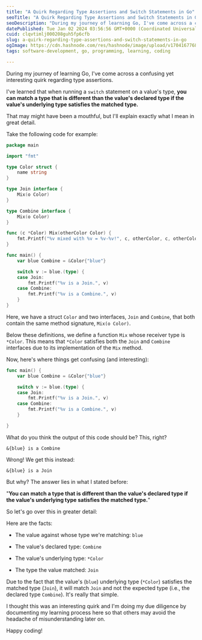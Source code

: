 ```yaml
---
title: "A Quirk Regarding Type Assertions and Switch Statements in Go"
seoTitle: "A Quirk Regarding Type Assertions and Switch Statements in Go"
seoDescription: "During my journey of learning Go, I've come across a confusing yet interesting quirk regarding type assertions."
datePublished: Tue Jan 02 2024 03:56:56 GMT+0000 (Coordinated Universal Time)
cuid: clqvtimlj000208guh5fp6cfb
slug: a-quirk-regarding-type-assertions-and-switch-statements-in-go
ogImage: https://cdn.hashnode.com/res/hashnode/image/upload/v1704167768962/22901893-52ae-43e9-8a0b-98601edb8dbc.png
tags: software-development, go, programming, learning, coding

---
```


During my journey of learning Go, I've come across a confusing yet interesting quirk regarding type assertions.

I've learned that when running a `switch` statement on a value's type, **you can match a type that is different than the value's declared type if the value's underlying type satisfies the matched type.**

That may might have been a mouthful, but I'll explain exactly what I mean in great detail.

Take the following code for example:

```go
package main

import "fmt"

type Color struct {
	name string
}

type Join interface {
	Mix(o Color)
}

type Combine interface {
	Mix(o Color)
}

func (c *Color) Mix(otherColor Color) {
	fmt.Printf("%v mixed with %v = %v-%v!", c, otherColor, c, otherColor)
}

func main() {
	var blue Combine = &Color{"blue"}

	switch v := blue.(type) {
	case Join: 
		fmt.Printf("%v is a Join.", v)
	case Combine: 
		fmt.Printf("%v is a Combine.", v)
	}
}
```

Here, we have a struct `Color` and two interfaces, `Join` and `Combine`, that both contain the same method signature, `Mix(o Color)`.

Below these definitions, we define a function `Mix` whose receiver type is `*Color`. This means that `*Color` satisfies both the `Join` and `Combine` interfaces due to its implementation of the `Mix` method.

Now, here's where things get confusing (and interesting):

```go
func main() {
	var blue Combine = &Color{"blue"}

	switch v := blue.(type) {
	case Join: 
		fmt.Printf("%v is a Join.", v)
	case Combine: 
		fmt.Printf("%v is a Combine.", v)
	}

}
```

What do you think the output of this code should be? This, right?

`&{blue} is a Combine`

Wrong! We get this instead:

`&{blue} is a Join`

But why? The answer lies in what I stated before:

"**You can match a type that is different than the value's declared type if the value's underlying type satisfies the matched type.**"

So let's go over this in greater detail:

Here are the facts:

* The value against whose type we're matching: `blue`
    
* The value's declared type: `Combine`
    
* The value's underlying type: `*Color`
    
* The type the value matched: `Join`
    

Due to the fact that the value's (`blue`) underlying type (`*Color`) satisfies the matched type (`Join`), it will match `Join` and not the expected type (i.e., the declared type `Combine`). It's really that simple.

I thought this was an interesting quirk and I'm doing my due diligence by documenting my learning process here so that others may avoid the headache of misunderstanding later on.

Happy coding!